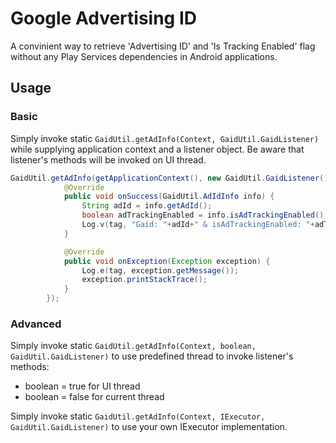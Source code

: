 # Google Advertising ID

A convinient way to retrieve 'Advertising ID' and 'Is Tracking Enabled' flag without any Play Services dependencies in Android applications.

## Usage

### Basic

Simply invoke static `GaidUtil.getAdInfo(Context, GaidUtil.GaidListener)` while supplying application context and a listener object.
Be aware that listener's methods will be invoked on UI thread.

```java
GaidUtil.getAdInfo(getApplicationContext(), new GaidUtil.GaidListener() {
            @Override
            public void onSuccess(GaidUtil.AdIdInfo info) {
                String adId = info.getAdId();
                boolean adTrackingEnabled = info.isAdTrackingEnabled();
                Log.v(tag, "Gaid: "+adId+" & isAdTrackingEnabled: "+adTrackingEnabled);
            }

            @Override
            public void onException(Exception exception) {
                Log.e(tag, exception.getMessage());
                exception.printStackTrace();
            }
        });
```

### Advanced

Simply invoke static `GaidUtil.getAdInfo(Context, boolean, GaidUtil.GaidListener)` to use predefined thread to invoke listener's methods:
* boolean = true for UI thread
* boolean = false for current thread 

Simply invoke static `GaidUtil.getAdInfo(Context, IExecutor, GaidUtil.GaidListener)` to use your own IExecutor implementation.
